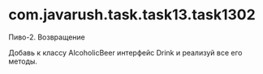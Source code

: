 # com.javarush.task.task13.task1302
Пиво-2. Возвращение

Добавь к классу AlcoholicBeer интерфейс Drink и реализуй все его методы.
